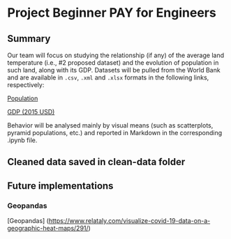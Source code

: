 # Project Beginner PAY for Engineers

## Summary
Our team will focus on studying the relationship (if any) of the average land temperature (i.e., #2 proposed dataset) and the evolution of population in such land, along with its GDP. Datasets will be pulled from the World Bank and are available in `.csv`, `.xml` and `.xlsx` formats in the following links, respectively:

[Population](https://data.worldbank.org/indicator/SP.POP.TOTL)

[GDP (2015 USD)](https://data.worldbank.org/indicator/NY.GDP.MKTP.KD)

Behavior will be analysed mainly by visual means (such as scatterplots, pyramid populations, etc.) and reported in Markdown in the corresponding .ipynb file. 


## Cleaned data saved in clean-data folder

## Future implementations

### Geopandas
[Geopandas] (https://www.relataly.com/visualize-covid-19-data-on-a-geographic-heat-maps/291/)


